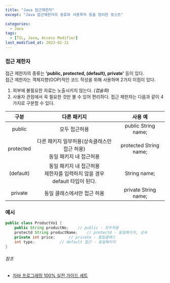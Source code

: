 ```yaml
---
title: "Java 접근제한자"
except: "Java 접근제한자의 종류와 사용목적 등을 정리한 포스트"

categories:
  - Java
tags:
  - [TIL, Java, Access Modifier]
last_modified_at: 2023-02-21
---
```


### 접근 제한자
접근 제한자의 종류는 **'public, protected, (default), private'** 등이 있다.<br/>
접근 제한자는 객체지향(OOP)적인 코드 작성을 위해 사용하며 2가지 이점이 있다.<br/> 
1. 외부에 불필요한 자료는 노출시키지 않는다. *(캡슐화)*
2. 사용자 관점에서 꼭 필요한 것만 볼 수 있어 편리하다.
접근 제한자는 다음과 같이 4가지로 구분할 수 있다. 
   
|구분|다른 패키지|사용 예|
|:-----:|:-----:|:-----:|
|public|모두 접근허용|public String name;|
|protected|다른 패키지 일부허용(상속클래스만 접근 허용)<br/> 동일 패키지 내 접근허용|protected String name;|
|(default)|동일 패키지 내 접근허용<br/> 제한자를 입력하지 않을 경우 default 타입이 된다.|String name;|
|private|동일 클래스에서만 접근 허용|private String name;|
   
### 예시
```java
public class ProductVo1 {
	public String productNo;	// public - 모두허용
	protectd String productName;	// protectd - 동일패키지, 상속
	private int price;		// private - 동일클래스
	int type;			// default 접근 - 동일패키지
}
```
###### 참조
* [자바 프로그래밍 100% 실전 가이드 세트](http://www.yes24.com/Product/Goods/73300092)
